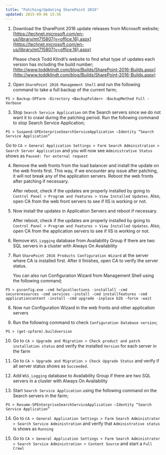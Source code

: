 ```yaml
---
title: "Patching/Updating SharePoint 2016"
updated: 2015-09-06 15:56
---
```


1. Download the SharePoint 2016 update releases from Microsoft website;
[https://technet.microsoft.com/en-us/library/mt715807(v=office.16).aspx](https://technet.microsoft.com/en-us/library/mt715807(v=office.16).aspx)

   Please check Todd Klindt’s website to find what type of updates each version has including the build number;
[http://www.toddklindt.com/blog/Builds/SharePoint-2016-Builds.aspx](http://www.toddklindt.com/blog/Builds/SharePoint-2016-Builds.aspx)

2. Open `SharePoint 2016 Management Shell` and run the following command to take a full backup of the current farm;  
```
PS > Backup-SPFarm -Directory <BackupFolder> -BackupMethod Full -Verbose
```

3. Stop `Search Service Application` on the Search servers since we do not want it to crawl during the patching period. Run the following command to stop Search Service Application;  
```
PS > Suspend-SPEnterpriseSearchServiceApplication –Identity “Search Service Application”
```  
Go to `CA > General Application Settings > Farm Search Administration > Search Server Application` and you will now see `Administrative Status` shows as `Paused: for external request`

4. Remove the web fronts from the load balancer and install the update on the web fronts first. This way, if we encounter any issue after patching, it will not break any of the application servers. Reboot the web fronts after patching if necessary.

   After reboot, check if the updates are properly installed by going to `Control Panel > Program and Features > View Installed Updates`. Also, open CA from the web front servers to see if IIS is working or not. 

5. Now install the updates in Application Servers and reboot if necessary. 

   After reboot, check if the updates are properly installed by going to `Control Panel > Program and Features > View Installed Updates`. Also, open CA from the application servers to see if IIS is working or not. 

6. Remove `WSS_Logging` database from Availability Group if there are two SQL servers in a cluster with Always On Availability

7. Run `SharePoint 2016 Products Configuration Wizard` at the server where CA is installed first. After it finishes, open CA to verify the server status.

   You can also run Configuration Wizard from Management Shell using the following command;
   
```
PS > psconfig.exe -cmd helpcollections -installall -cmd secureresources -cmd services -install -cmd installfeatures -cmd applicationcontent -install -cmd upgrade -inplace b2b -force -wait
```

8. Now run Configuration Wizard in the web fronts and other application servers

9. Run the following command to check `Configuration Database version`;

```
PS > (get-spfarm).buildversion
```

10. Go to `CA > Upgrade and Migration > Check product and patch installation status` and verify the installed `Version` for each server in the farm

11. Go to `CA > Upgrade and Migration > Check Upgrade Status` and verify if all server status shows as `Succeeded`.

12. Add `WSS_Logging` database to Availability Group if there are two SQL servers in a cluster with Always On Availability
13. Start `Search Service Application` using the following command on the Search servers in the farm;

```
PS > Resume-SPEnterpriseSearchServiceApplication –Identity “Search Service Application”
```

14. Go to `CA > General Application Settings > Farm Search Administrator > Search Service Administration` and verify that `Administrative status` is shows as `Running`

15. Go to `CA > General Application Settings > Farm Search Administrator > Search Service Administration > Content Source` and start a `Full Crawl`

